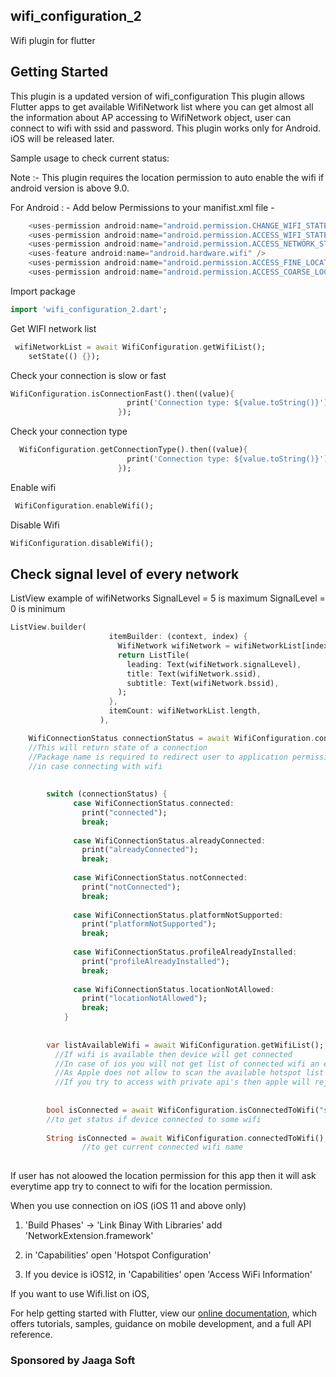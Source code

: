 ## wifi_configuration_2

Wifi plugin for flutter 

## Getting Started

This plugin is a updated version of wifi_configuration
This plugin allows Flutter apps to get available WifiNetwork list where you can get almost all the information about AP accessing to WifiNetwork object,
user can connect to wifi with ssid and password.
This plugin works only for Android.
iOS will be released later.


Sample usage to check current status:



Note :-   This plugin requires the location permission to auto enable the wifi if android version is above 9.0.


For Android : -
Add below Permissions to your manifist.xml file -
```dart
    <uses-permission android:name="android.permission.CHANGE_WIFI_STATE"/>
    <uses-permission android:name="android.permission.ACCESS_WIFI_STATE"/>
    <uses-permission android:name="android.permission.ACCESS_NETWORK_STATE" />
    <uses-feature android:name="android.hardware.wifi" />
    <uses-permission android:name="android.permission.ACCESS_FINE_LOCATION" />
    <uses-permission android:name="android.permission.ACCESS_COARSE_LOCATION" />
```

Import package
```dart
import 'wifi_configuration_2.dart';
```

Get WIFI network list

````dart
 wifiNetworkList = await WifiConfiguration.getWifiList();
    setState(() {});
````

Check your connection is slow or fast
```dart
WifiConfiguration.isConnectionFast().then((value){
                          print('Connection type: ${value.toString()}');
                        });
```

Check your connection type
````dart
  WifiConfiguration.getConnectionType().then((value){
                          print('Connection type: ${value.toString()}');
                        });
````

Enable wifi
````dart
 WifiConfiguration.enableWifi();
````

Disable Wifi
````dart
WifiConfiguration.disableWifi();
````

## Check signal level of every network
ListView example of wifiNetworks
SignalLevel = 5 is maximum
SignalLevel = 0 is minimum
```dart
ListView.builder(
                      itemBuilder: (context, index) {
                        WifiNetwork wifiNetwork = wifiNetworkList[index];
                        return ListTile(
                          leading: Text(wifiNetwork.signalLevel),
                          title: Text(wifiNetwork.ssid),
                          subtitle: Text(wifiNetwork.bssid),
                        );
                      },
                      itemCount: wifiNetworkList.length,
                    ),
```

```dart
    WifiConnectionStatus connectionStatus = await WifiConfiguration.connectToWifi("ssidName", "passName", "your android packagename");
    //This will return state of a connection
    //Package name is required to redirect user to application permission settings page to let user allow location permission
    //in case connecting with wifi
  
  
        switch (connectionStatus) {
              case WifiConnectionStatus.connected:
                print("connected");
                break;
        
              case WifiConnectionStatus.alreadyConnected:
                print("alreadyConnected");
                break;
        
              case WifiConnectionStatus.notConnected:
                print("notConnected");
                break;
        
              case WifiConnectionStatus.platformNotSupported:
                print("platformNotSupported");
                break;
        
              case WifiConnectionStatus.profileAlreadyInstalled:
                print("profileAlreadyInstalled");
                break;
        
              case WifiConnectionStatus.locationNotAllowed:
                print("locationNotAllowed");
                break;
            }
  
  
        var listAvailableWifi = await WifiConfiguration.getWifiList();
          //If wifi is available then device will get connected
          //In case of ios you will not get list of connected wifi an empty list will be available
          //As Apple does not allow to scan the available hotspot list
          //If you try to access with private api's then apple will reject the app
  
  
        bool isConnected = await WifiConfiguration.isConnectedToWifi("ssidName");
        //to get status if device connected to some wifi
        
        String isConnected = await WifiConfiguration.connectedToWifi();
                //to get current connected wifi name
        
```
If user has not aloowed the location permission for this app then it will ask everytime app try to connect to wifi for the location permission.


When you use connection on iOS (iOS 11 and above only)

1. 'Build Phases' -> 'Link Binay With Libraries' add 'NetworkExtension.framework'

2. in 'Capabilities' open 'Hotspot Configuration'

3. If you device is iOS12, in 'Capabilities' open 'Access WiFi Information'

If you want to use Wifi.list on iOS,



For help getting started with Flutter, view our 
[online documentation](https://flutter.dev/docs), which offers tutorials, 
samples, guidance on mobile development, and a full API reference.
### Sponsored by Jaaga Soft

